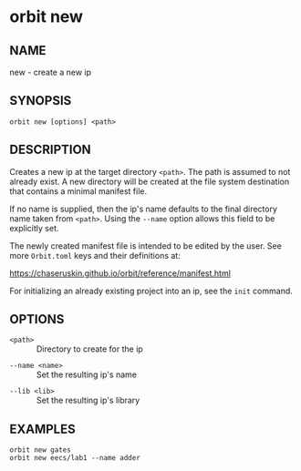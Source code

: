 # __orbit new__

## __NAME__

new - create a new ip

## __SYNOPSIS__

```
orbit new [options] <path>
```

## __DESCRIPTION__

Creates a new ip at the target directory `<path>`. The path is assumed to not
already exist. A new directory will be created at the file system destination
that contains a minimal manifest file.

If no name is supplied, then the ip's name defaults to the final directory name
taken from `<path>`. Using the `--name` option allows this field to be
explicitly set.

The newly created manifest file is intended to be edited by the user. See more
`Orbit.toml` keys and their definitions at:

   https://chaseruskin.github.io/orbit/reference/manifest.html

For initializing an already existing project into an ip, see the `init` 
command.

## __OPTIONS__

`<path>`  
&nbsp; &nbsp; &nbsp; &nbsp; &nbsp; &nbsp; Directory to create for the ip

`--name <name>`  
&nbsp; &nbsp; &nbsp; &nbsp; &nbsp; &nbsp; Set the resulting ip's name

`--lib <lib>`  
&nbsp; &nbsp; &nbsp; &nbsp; &nbsp; &nbsp; Set the resulting ip's library

## __EXAMPLES__

```
orbit new gates
orbit new eecs/lab1 --name adder
```

